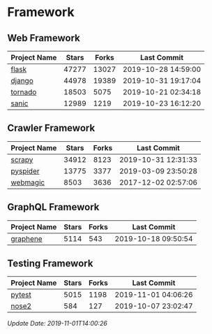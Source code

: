 # Framework

## Web Framework

| Project Name | Stars | Forks | Last Commit |
| ------------ | ----- | ----- | ----------- |
| [flask](https://github.com/pallets/flask) | 47277 | 13027 | 2019-10-28 14:59:00 |
| [django](https://github.com/django/django) | 44978 | 19389 | 2019-10-31 19:17:04 |
| [tornado](https://github.com/tornadoweb/tornado) | 18503 | 5075 | 2019-10-21 02:34:18 |
| [sanic](https://github.com/huge-success/sanic) | 12989 | 1219 | 2019-10-23 16:12:20 |

## Crawler Framework

| Project Name | Stars | Forks | Last Commit |
| ------------ | ----- | ----- | ----------- |
| [scrapy](https://github.com/scrapy/scrapy) | 34912 | 8123 | 2019-10-31 12:31:33 |
| [pyspider](https://github.com/binux/pyspider) | 13775 | 3377 | 2019-03-09 23:50:28 |
| [webmagic](https://github.com/code4craft/webmagic) | 8503 | 3636 | 2017-12-02 02:57:06 |

## GraphQL Framework

| Project Name | Stars | Forks | Last Commit |
| ------------ | ----- | ----- | ----------- |
| [graphene](https://github.com/graphql-python/graphene) | 5114 | 543 | 2019-10-18 09:50:54 |

## Testing Framework

| Project Name | Stars | Forks | Last Commit |
| ------------ | ----- | ----- | ----------- |
| [pytest](https://github.com/pytest-dev/pytest) | 5015 | 1198 | 2019-11-01 04:06:26 |
| [nose2](https://github.com/nose-devs/nose2) | 584 | 127 | 2019-10-07 23:02:47 |

*Update Date: 2019-11-01T14:00:26*